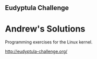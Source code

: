 ## Eudyptula Challenge
# Andrew's Solutions

Programming exercises for the Linux kernel.

http://eudyptula-challenge.org/


